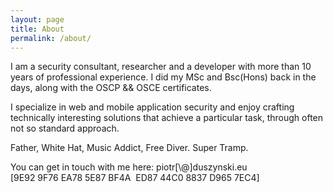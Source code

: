 ```yaml
---
layout: page
title: About 
permalink: /about/
---
```


I am a security consultant, researcher and a developer with more than 10 years of professional experience.
I did my MSc and Bsc(Hons) back in the days, along with the OSCP && OSCE certificates.

I specialize in web and mobile application security and enjoy crafting technically interesting solutions that achieve a particular task, through often not so standard approach. 

Father, White Hat, Music Addict, Free Diver. Super Tramp.

You can get in touch with me here: piotr[\\\@]duszynski.eu 
[9E92 9F76 EA78 5E87 BF4A  ED87 44C0 8837 D965 7EC4]



